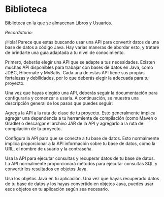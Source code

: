 # Biblioteca
Biblioteca en la que se almacenan Libros y Usuarios.


*Recordatorio:*

¡Hola! Parece que estás buscando usar una API para convertir datos de una base de datos a código Java. Hay varias maneras de abordar esto, y trataré de brindarte una guía adaptada a tu nivel de conocimiento.

Primero, deberás elegir una API que se adapte a tus necesidades. Existen muchas API disponibles para trabajar con bases de datos en Java, como JDBC, Hibernate y MyBatis. Cada una de estas API tiene sus propias fortalezas y debilidades, por lo que deberás elegir la adecuada para tu proyecto.

Una vez que hayas elegido una API, deberás seguir la documentación para configurarla y comenzar a usarla. A continuación, se muestra una descripción general de los pasos que puedes seguir:

Agrega la API a la ruta de clase de tu proyecto. Esto generalmente implica agregar una dependencia a tu herramienta de compilación (como Maven o Gradle) o descargar el archivo JAR de la API y agregarlo a la ruta de compilación de tu proyecto.

Configura la API para que se conecte a tu base de datos. Esto normalmente implica proporcionar a la API información sobre tu base de datos, como la URL, el nombre de usuario y la contraseña.

Usa la API para ejecutar consultas y recuperar datos de tu base de datos. La API normalmente proporcionará métodos para ejecutar consultas SQL y convertir los resultados en objetos Java.

Usa los objetos Java en tu aplicación. Una vez que hayas recuperado datos de tu base de datos y los hayas convertido en objetos Java, puedes usar esos objetos en tu aplicación según sea necesario.

